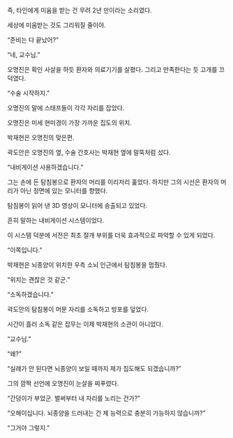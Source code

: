 즉, 타인에게 미움을 받는 건 무려 2년 만이라는 소리였다.

세상에 미움받는 것도 그리워질 줄이야.

“준비는 다 끝났어?”

“네, 교수님.”

오명진은 확인 사살을 하듯 환자와 의료기기를 살폈다. 그리고 만족한다는 듯 고개를 끄덕였다.

“수술 시작하지.”

오명진의 말에 스태프들이 각각 자리를 잡았다.

오명진은 미세 현미경이 가장 가까운 집도의 위치.

박재현은 오명진의 맞은편.

곽도안은 오명진의 옆, 수술 간호사는 박재현 옆에 말뚝처럼 섰다.

“내비게이션 사용하겠습니다.”

그는 손에 든 탐침봉으로 환자의 머리를 이리저리 훑었다. 하지만 그의 시선은 환자의 머리가 아닌 정면에 있는 모니터를 향했다.

탐침봉이 읽어 낸 3D 영상이 모니터에 송출되고 있었다.

흔히 말하는 내비게이션 시스템이었다.

이 시스템 덕분에 서전은 최초 절개 부위를 더욱 효과적으로 파악할 수 있게 되었다.

“이쪽입니다.”

박재현은 뇌종양이 위치한 우측 소뇌 인근에서 탐침봉을 멈췄다.

“위치는 괜찮은 것 같군.”

“소독하겠습니다.”

곽도안의 탐침봉이 머문 자리를 소독하고 방포를 덮었다.

시간이 흘러 소독 같은 잡무는 이제 박재현의 소관이 아니었다.

“교수님.”

“왜?”

“실례가 안 된다면 뇌종양이 보일 때까지 제가 집도해도 되겠습니까?”

그의 깜짝 선언에 오명진이 눈살을 찌푸렸다.

“간덩이가 부었군. 벌써부터 내 자리를 노리는 건가?”

“오해이십니다. 뇌종양을 드러내는 건 제 능력으로 충분히 가능하지 않습니까?”

“그거야 그렇지.”